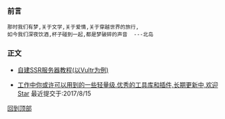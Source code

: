 ### 前言
    那时我们有梦,关于文学,关于爱情,关于穿越世界的旅行,
    如今我们深夜饮酒,杯子碰到一起,都是梦破碎的声音  ---北岛
### 正文

* [自建SSR服务器教程(以Vultr为例)]()

* [工作中你或许可以用到的一些轻量级.优秀的工具库和插件,长期更新中,欢迎Star]( https://github.com/yshunda/Notes/issues/1) 最近提交于:2017/8/15

[回到顶部](#readme)

